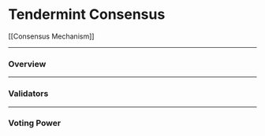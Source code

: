 # Tendermint Consensus
[[Consensus Mechanism]]

___
### Overview

___
### Validators


___
### Voting Power